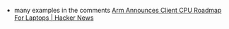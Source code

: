 - many examples in the comments [Arm Announces Client CPU Roadmap For Laptops | Hacker News](https://news.ycombinator.com/item?id=17782918)
